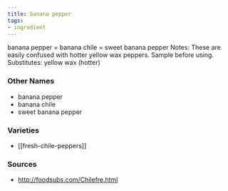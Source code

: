 ```yaml
---
title: banana pepper
tags:
- ingredient
---
```

banana pepper = banana chile = sweet banana pepper Notes: These are easily confused with hotter yellow wax peppers. Sample before using. Substitutes: yellow wax (hotter)

### Other Names

* banana pepper
* banana chile
* sweet banana pepper

### Varieties

* [[fresh-chile-peppers]]

### Sources
* http://foodsubs.com/Chilefre.html
